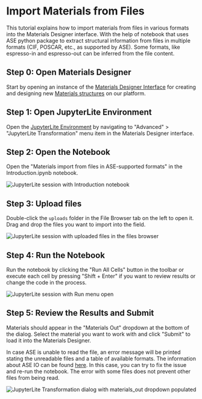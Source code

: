# Import Materials from Files

This tutorial explains how to import materials from files in various formats into the Materials Designer interface. With the help of notebook that uses ASE python package to extract structural information from files in multiple formats (CIF, POSCAR, etc., as supported by ASE). Some formats, like espresso-in and espresso-out can be inferred from the file content.

## Step 0: Open Materials Designer

Start by opening an instance of the [Materials Designer Interface](../../materials-designer/overview.md) for creating and designing new [Materials structures](../../materials/overview.md) on our platform.

## Step 1: Open JupyterLite Environment

Open the [JupyterLite Environment](../../materials-designer/header-menu/advanced/jupyterlite-dialog.md) by navigating to "Advanced" > "JupyterLite Transformation" menu item in the Materials Designer interface.

## Step 2: Open the Notebook

Open the "Materials import from files in ASE-supported formats" in the Introduction.ipynb notebook.

![JupyterLite session with Introduction notebook](../../images/tutorials/import_from_files/open_notebook.webp "Open Notebook")

## Step 3: Upload files

Double-click the `uploads` folder in the File Browser tab on the left to open it. Drag and drop the files you want to import into the field.

![JupyterLite session with uploaded files in the files browser](../../images/tutorials/import_from_files/upload_files.webp "Upload Files")

## Step 4: Run the Notebook

Run the notebook by clicking the "Run All Cells" button in the toolbar or execute each cell by pressing "Shift + Enter" if you want to review results or change the code in the process.

![JupyterLite session with Run menu open](../../images/tutorials/import_from_files/run_notebook.webp "Run Notebook")

## Step 5: Review the Results and Submit

Materials should appear in the "Materials Out" dropdown at the bottom of the dialog. Select the material you want to work with and click "Submit" to load it into the Materials Designer.

In case ASE is unable to read the file, an error message will be printed stating the unreadable files and a table of available formats. The information about ASE IO can be found [here](https://wiki.fysik.dtu.dk/ase/ase/io/io.html).
In this case, you can try to fix the issue and re-run the notebook. The error with some files does not prevent other files from being read.

![JupyterLite Transformation dialog with materials_out dropdown populated](../../images/tutorials/import_from_files/submit_results.webp "Review Results and Submit")
